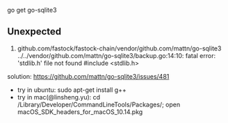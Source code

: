 go get go-sqlite3

## Unexpected

1. github.com/fastock/fastock-chain/vendor/github.com/mattn/go-sqlite3
../../vendor/github.com/mattn/go-sqlite3/backup.go:14:10: fatal error: 'stdlib.h' file not found
#include <stdlib.h>

solution: https://github.com/mattn/go-sqlite3/issues/481

* try in ubuntu: sudo apt-get install g++
* try in mac(@linsheng.yu):  cd /Library/Developer/CommandLineTools/Packages/; open macOS_SDK_headers_for_macOS_10.14.pkg